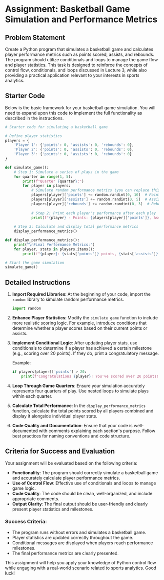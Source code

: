 # Assignment: Basketball Game Simulation and Performance Metrics

## Problem Statement
Create a Python program that simulates a basketball game and calculates player performance metrics such as points scored, assists, and rebounds. The program should utilize conditionals and loops to manage the game flow and player statistics. This task is designed to reinforce the concepts of control flow, conditionals, and loops discussed in Lecture 3, while also providing a practical application relevant to your interests in sports analytics.

## Starter Code
Below is the basic framework for your basketball game simulation. You will need to expand upon this code to implement the full functionality as described in the instructions.

```python
# Starter code for simulating a basketball game

# Define player statistics
players = {
    'Player 1': {'points': 0, 'assists': 0, 'rebounds': 0},
    'Player 2': {'points': 0, 'assists': 0, 'rebounds': 0},
    'Player 3': {'points': 0, 'assists': 0, 'rebounds': 0}
}

def simulate_game():
    # Step 1: Simulate a series of plays in the game
    for quarter in range(1, 5):
        print(f"Quarter {quarter}:")
        for player in players:
            # Simulate random performance metrics (you can replace this with actual game logic)
            players[player]['points'] += random.randint(0, 10)  # Points scored
            players[player]['assists'] += random.randint(0, 5)  # Assists made
            players[player]['rebounds'] += random.randint(0, 3)  # Rebounds made
            
            # Step 2: Print each player's performance after each play
            print(f"{player} - Points: {players[player]['points']}, Assists: {players[player]['assists']}, Rebounds: {players[player]['rebounds']}")
    
    # Step 3: Calculate and display total performance metrics
    display_performance_metrics()

def display_performance_metrics():
    print("\nFinal Performance Metrics:")
    for player, stats in players.items():
        print(f"{player}: {stats['points']} points, {stats['assists']} assists, {stats['rebounds']} rebounds")

# Start the game simulation
simulate_game()
```

## Detailed Instructions
1. **Import Required Libraries**: At the beginning of your code, import the `random` library to simulate random performance metrics.
   ```python
   import random
   ```

2. **Enhance Player Statistics**: Modify the `simulate_game` function to include more realistic scoring logic. For example, introduce conditions that determine whether a player scores based on their current points or assists.

3. **Implement Conditional Logic**: After updating player stats, use conditionals to determine if a player has achieved a certain milestone (e.g., scoring over 20 points). If they do, print a congratulatory message.

   Example:
   ```python
   if players[player]['points'] > 20:
       print(f"Congratulations {player}! You've scored over 20 points!")
   ```

4. **Loop Through Game Quarters**: Ensure your simulation accurately represents four quarters of play. Use nested loops to simulate plays within each quarter.

5. **Calculate Total Performance**: In the `display_performance_metrics` function, calculate the total points scored by all players combined and display it alongside individual player stats.

6. **Code Quality and Documentation**: Ensure that your code is well-documented with comments explaining each section's purpose. Follow best practices for naming conventions and code structure.

## Criteria for Success and Evaluation
Your assignment will be evaluated based on the following criteria:

- **Functionality**: The program should correctly simulate a basketball game and accurately calculate player performance metrics.
- **Use of Control Flow**: Effective use of conditionals and loops to manage game logic.
- **Code Quality**: The code should be clean, well-organized, and include appropriate comments.
- **Output Clarity**: The final output should be user-friendly and clearly present player statistics and milestones.

### Success Criteria:
- The program runs without errors and simulates a basketball game.
- Player statistics are updated correctly throughout the game.
- Conditional messages are displayed when players reach performance milestones.
- The final performance metrics are clearly presented.

This assignment will help you apply your knowledge of Python control flow while engaging with a real-world scenario related to sports analytics. Good luck!